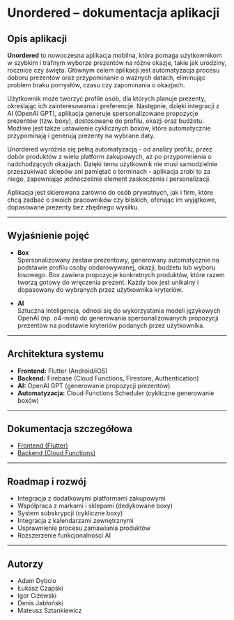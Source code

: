 # Unordered – dokumentacja aplikacji

## Opis aplikacji

**Unordered** to nowoczesna aplikacja mobilna, która pomaga użytkownikom w szybkim i trafnym wyborze prezentów na różne okazje,
takie jak urodziny, rocznice czy święta. Głównym celem aplikacji jest automatyzacja procesu doboru prezentów oraz
przypominanie o ważnych datach, eliminując problem braku pomysłów, czasu czy zapominania o okazjach.

Użytkownik może tworzyć profile osób, dla których planuje prezenty, określając ich zainteresowania i preferencje.
Następnie, dzięki integracji z AI (OpenAI GPT), aplikacja generuje spersonalizowane propozycje prezentów (tzw. boxy),
dostosowane do profilu, okazji oraz budżetu. Możliwe jest także ustawienie cyklicznych boxów, które automatycznie
przypominają i generują prezenty na wybrane daty.

Unordered wyróżnia się pełną automatyzacją - od analizy profilu, przez dobór produktów z wielu platform zakupowych,
aż po przypomnienia o nadchodzących okazjach. Dzięki temu użytkownik nie musi samodzielnie przeszukiwać sklepów ani
pamiętać o terminach - aplikacja zrobi to za niego, zapewniając jednocześnie element zaskoczenia i personalizacji.

Aplikacja jest skierowana zarówno do osób prywatnych, jak i firm, które chcą zadbać o swoich pracowników
czy bliskich, oferując im wyjątkowe, dopasowane prezenty bez zbędnego wysiłku.

---

## Wyjaśnienie pojęć

- **Box**  
    Spersonalizowany zestaw prezentowy, generowany automatycznie na podstawie profilu osoby obdarowywanej, okazji, budżetu lub wyboru losowego. Box zawiera propozycje konkretnych produktów, które razem tworzą gotowy do wręczenia prezent. Każdy box jest unikalny i dopasowany do wybranych przez użytkownika kryteriów.

- **AI**  
    Sztuczna inteligencja, odnosi się do wykorzystania modeli językowych OpenAI (np. o4-mini) do generowania spersonalizowanych propozycji prezentów na podstawie kryteriów podanych przez użytkownika.

---

## Architektura systemu

- **Frontend:** Flutter (Android/iOS)
- **Backend:** Firebase (Cloud Functions, Firestore, Authentication)
- **AI:** OpenAI GPT (generowanie propozycji prezentów)
- **Automatyzacja:** Cloud Functions Scheduler (cykliczne generowanie boxów)

---

## Dokumentacja szczegółowa

- [Frontend (Flutter)](flutter/overview.md)
- [Backend (Cloud Functions)](gcloud/overview.md)

---

## Roadmap i rozwój

- Integracja z dodatkowymi platformami zakupowymi
- Współpraca z markami i sklepami (dedykowane boxy)
- System subskrypcji (cykliczne boxy)
- Integracja z kalendarzami zewnętrznymi
- Usprawnienie procesu zamawiania produktów
- Rozszerzenie funkcjonalności AI

---

## Autorzy

- Adam Dybcio
- Łukasz Czapski
- Igor Ciżewski
- Denis Jabłoński
- Mateusz Sztankiewicz